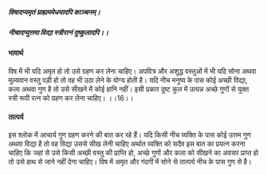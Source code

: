 ##### विषादप्यमृतं ग्राह्यममेधयादपि काञ्चनम्।
##### नीचादप्युत्तमा विद्या स्त्रीरत्नं दुष्कुलादपि।।

#### भावार्थ

विष में भी यदि अमृत हो तो उसे ग्रहण कर लेना चाहिए। अपवित्र और अशुद्ध वस्तुओं में भी यदि सोना अथवा मूल्यवान वस्तु पड़ी हो तो वह भी उठा लेने के योग्य होती है। यदि नीच मनुष्य के पास कोई अच्छी विद्या, कला अथवा गुण है तो उसे सीखने में कोई हानि नहीं। इसी प्रकार दुष्ट कुल में उत्पन्न अच्छे गुणों से युक्त स्त्री रूपी रत्न को ग्रहण कर लेना चाहिए। ।।16।।

#### तात्पर्य

इस श्लोक में आचार्य गुण ग्रहण करने की बात कर रहे हैं। यदि किसी नीच व्यक्ति के पास कोई उत्तम गुण अथवा विद्या है तो वह विद्या उससे सीख लेनी चाहिए अर्थात व्यक्ति को सदैव इस बात का प्रयत्न करना चाहिए कि जहां से उसे किसी अच्छी वस्तु की प्राप्ति हो, अच्छे गुणों और कला को सीखने का अवसर प्राप्त हो तो उसे हाथ से जाने नहीं देना चाहिए। विष में अमृत और गंदगी में सोने से तात्पर्य नीच के पास गुण से है।